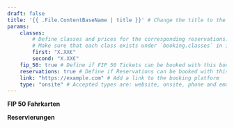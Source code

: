 ```yaml
---
draft: false
title: '{{ .File.ContentBaseName | title }}' # Change the title to the name of the booking platform
params:
    classes:
        # Define classes and prices for the corresponding reservations.
        # Make sure that each class exists under `booking.classes` in i18n.
        first: "X.XX€"
        second: "X.XX€"
    fip_50: true # Define if FIP 50 Tickets can be booked with this booking platform
    reservations: true # Define if Reservations can be booked with this booking platform
    link: "https://example.com" # Add a link to the booking platform
    type: "onsite" # Accepted types are: website, onsite, phone and email
---
```


**FIP 50 Fahrkarten**

<!--
    Explain the steps for booking FIP 50 Tickets with this booking platform.
-->

**Reservierungen**

<!--
    Explain the steps for booking reservations with this booking platform.
-->
